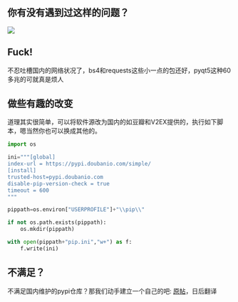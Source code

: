 ## 你有没有遇到过这样的问题？
![](http://i.imgur.com/dt8qHpA.png)

## Fuck!
不忍吐槽国内的网络状况了，bs4和requests这些小一点的包还好，pyqt5这种60多兆的可就真是烦人

## 做些有趣的改变
道理其实很简单，可以将软件源改为国内的如豆瓣和V2EX提供的，执行如下脚本，嗯当然你也可以换成其他的。
```python
import os

ini="""[global]
index-url = https://pypi.doubanio.com/simple/
[install]
trusted-host=pypi.doubanio.com
disable-pip-version-check = true 
timeout = 600
"""

pippath=os.environ["USERPROFILE"]+"\\pip\\"

if not os.path.exists(pippath):
    os.mkdir(pippath)

with open(pippath+"pip.ini","w+") as f:
    f.write(ini)
```

## 不满足？
不满足国内维护的pypi仓库？那我们动手建立一个自己的吧:
[原帖][1]，日后翻译


  [1]: http://doc.devpi.net/latest/quickstart-server.html